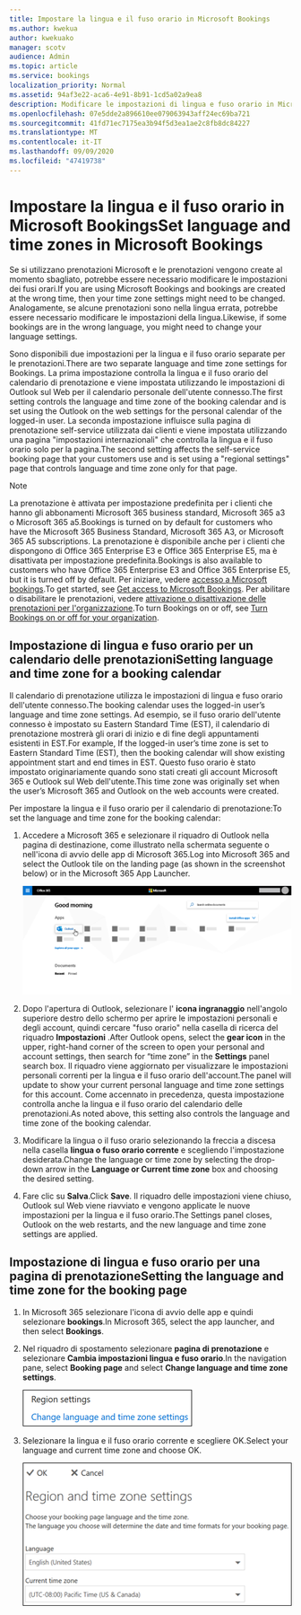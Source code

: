 ```yaml
---
title: Impostare la lingua e il fuso orario in Microsoft Bookings
ms.author: kwekua
author: kwekuako
manager: scotv
audience: Admin
ms.topic: article
ms.service: bookings
localization_priority: Normal
ms.assetid: 94af3e22-aca6-4e91-8b91-1cd5a02a9ea8
description: Modificare le impostazioni di lingua e fuso orario in Microsoft bookings. Se le prenotazioni vengono create al momento sbagliato, è possibile che le prenotazioni siano impostate per il fuso orario errato.
ms.openlocfilehash: 07e5dde2a896610ee079063943aff24ec69ba721
ms.sourcegitcommit: 41fd71ec7175ea3b94f5d3ea1ae2c8fb8dc84227
ms.translationtype: MT
ms.contentlocale: it-IT
ms.lasthandoff: 09/09/2020
ms.locfileid: "47419738"
---
```

# <a name="set-language-and-time-zones-in-microsoft-bookings"></a><span data-ttu-id="8d0a8-104">Impostare la lingua e il fuso orario in Microsoft Bookings</span><span class="sxs-lookup"><span data-stu-id="8d0a8-104">Set language and time zones in Microsoft Bookings</span></span>

<span data-ttu-id="8d0a8-105">Se si utilizzano prenotazioni Microsoft e le prenotazioni vengono create al momento sbagliato, potrebbe essere necessario modificare le impostazioni dei fusi orari.</span><span class="sxs-lookup"><span data-stu-id="8d0a8-105">If you are using Microsoft Bookings and bookings are created at the wrong time, then your time zone settings might need to be changed.</span></span> <span data-ttu-id="8d0a8-106">Analogamente, se alcune prenotazioni sono nella lingua errata, potrebbe essere necessario modificare le impostazioni della lingua.</span><span class="sxs-lookup"><span data-stu-id="8d0a8-106">Likewise, if some bookings are in the wrong language, you might need to change your language settings.</span></span>

<span data-ttu-id="8d0a8-107">Sono disponibili due impostazioni per la lingua e il fuso orario separate per le prenotazioni.</span><span class="sxs-lookup"><span data-stu-id="8d0a8-107">There are two separate language and time zone settings for Bookings.</span></span> <span data-ttu-id="8d0a8-108">La prima impostazione controlla la lingua e il fuso orario del calendario di prenotazione e viene impostata utilizzando le impostazioni di Outlook sul Web per il calendario personale dell'utente connesso.</span><span class="sxs-lookup"><span data-stu-id="8d0a8-108">The first setting controls the language and time zone of the booking calendar and is set using the Outlook on the web settings for the personal calendar of the logged-in user.</span></span> <span data-ttu-id="8d0a8-109">La seconda impostazione influisce sulla pagina di prenotazione self-service utilizzata dai clienti e viene impostata utilizzando una pagina "impostazioni internazionali" che controlla la lingua e il fuso orario solo per la pagina.</span><span class="sxs-lookup"><span data-stu-id="8d0a8-109">The second setting affects the self-service booking page that your customers use and is set using a "regional settings" page that controls language and time zone only for that page.</span></span>

> [!NOTE]
> <span data-ttu-id="8d0a8-110">La prenotazione è attivata per impostazione predefinita per i clienti che hanno gli abbonamenti Microsoft 365 business standard, Microsoft 365 a3 o Microsoft 365 a5.</span><span class="sxs-lookup"><span data-stu-id="8d0a8-110">Bookings is turned on by default for customers who have the Microsoft 365 Business Standard, Microsoft 365 A3, or Microsoft 365 A5 subscriptions.</span></span> <span data-ttu-id="8d0a8-111">La prenotazione è disponibile anche per i clienti che dispongono di Office 365 Enterprise E3 e Office 365 Enterprise E5, ma è disattivata per impostazione predefinita.</span><span class="sxs-lookup"><span data-stu-id="8d0a8-111">Bookings is also available to customers who have Office 365 Enterprise E3 and Office 365 Enterprise E5, but it is turned off by default.</span></span> <span data-ttu-id="8d0a8-112">Per iniziare, vedere [accesso a Microsoft bookings](get-access.md).</span><span class="sxs-lookup"><span data-stu-id="8d0a8-112">To get started, see [Get access to Microsoft Bookings](get-access.md).</span></span> <span data-ttu-id="8d0a8-113">Per abilitare o disabilitare le prenotazioni, vedere [attivazione o disattivazione delle prenotazioni per l'organizzazione](turn-bookings-on-or-off.md).</span><span class="sxs-lookup"><span data-stu-id="8d0a8-113">To turn Bookings on or off, see [Turn Bookings on or off for your organization](turn-bookings-on-or-off.md).</span></span>

## <a name="setting-language-and-time-zone-for-a-booking-calendar"></a><span data-ttu-id="8d0a8-114">Impostazione di lingua e fuso orario per un calendario delle prenotazioni</span><span class="sxs-lookup"><span data-stu-id="8d0a8-114">Setting language and time zone for a booking calendar</span></span>

<span data-ttu-id="8d0a8-115">Il calendario di prenotazione utilizza le impostazioni di lingua e fuso orario dell'utente connesso.</span><span class="sxs-lookup"><span data-stu-id="8d0a8-115">The booking calendar uses the logged-in user’s language and time zone settings.</span></span> <span data-ttu-id="8d0a8-116">Ad esempio, se il fuso orario dell'utente connesso è impostato su Eastern Standard Time (EST), il calendario di prenotazione mostrerà gli orari di inizio e di fine degli appuntamenti esistenti in EST.</span><span class="sxs-lookup"><span data-stu-id="8d0a8-116">For example, If the logged-in user’s time zone is set to Eastern Standard Time (EST), then the booking calendar will show existing appointment start and end times in EST.</span></span> <span data-ttu-id="8d0a8-117">Questo fuso orario è stato impostato originariamente quando sono stati creati gli account Microsoft 365 e Outlook sul Web dell'utente.</span><span class="sxs-lookup"><span data-stu-id="8d0a8-117">This time zone was originally set when the user’s Microsoft 365 and Outlook on the web accounts were created.</span></span>

<span data-ttu-id="8d0a8-118">Per impostare la lingua e il fuso orario per il calendario di prenotazione:</span><span class="sxs-lookup"><span data-stu-id="8d0a8-118">To set the language and time zone for the booking calendar:</span></span>

1. <span data-ttu-id="8d0a8-119">Accedere a Microsoft 365 e selezionare il riquadro di Outlook nella pagina di destinazione, come illustrato nella schermata seguente o nell'icona di avvio delle app di Microsoft 365.</span><span class="sxs-lookup"><span data-stu-id="8d0a8-119">Log into Microsoft 365 and select the Outlook tile on the landing page (as shown in the screenshot below) or in the Microsoft 365 App Launcher.</span></span>

   ![Immagine del riquadro di Outlook nella pagina di destinazione di Microsoft 365](../media/bookings-outlook-tile.png)

1. <span data-ttu-id="8d0a8-121">Dopo l'apertura di Outlook, selezionare l' **icona ingranaggio** nell'angolo superiore destro dello schermo per aprire le impostazioni personali e degli account, quindi cercare "fuso orario" nella casella di ricerca del riquadro **Impostazioni** .</span><span class="sxs-lookup"><span data-stu-id="8d0a8-121">After Outlook opens, select the **gear icon** in the upper, right-hand corner of the screen to open your personal and account settings, then search for “time zone” in the **Settings** panel search box.</span></span> <span data-ttu-id="8d0a8-122">Il riquadro viene aggiornato per visualizzare le impostazioni personali correnti per la lingua e il fuso orario dell'account.</span><span class="sxs-lookup"><span data-stu-id="8d0a8-122">The panel will update to show your current personal language and time zone settings for this account.</span></span> <span data-ttu-id="8d0a8-123">Come accennato in precedenza, questa impostazione controlla anche la lingua e il fuso orario del calendario delle prenotazioni.</span><span class="sxs-lookup"><span data-stu-id="8d0a8-123">As noted above, this setting also controls the language and time zone of the booking calendar.</span></span>

1. <span data-ttu-id="8d0a8-124">Modificare la lingua o il fuso orario selezionando la freccia a discesa nella casella **lingua o fuso orario corrente** e scegliendo l'impostazione desiderata.</span><span class="sxs-lookup"><span data-stu-id="8d0a8-124">Change the language or time zone by selecting the drop-down arrow in the **Language or Current time zone** box and choosing the desired setting.</span></span>

1. <span data-ttu-id="8d0a8-125">Fare clic su **Salva**.</span><span class="sxs-lookup"><span data-stu-id="8d0a8-125">Click **Save**.</span></span> <span data-ttu-id="8d0a8-126">Il riquadro delle impostazioni viene chiuso, Outlook sul Web viene riavviato e vengono applicate le nuove impostazioni per la lingua e il fuso orario.</span><span class="sxs-lookup"><span data-stu-id="8d0a8-126">The Settings panel closes, Outlook on the web restarts, and the new language and time zone settings are applied.</span></span>

## <a name="setting-the-language-and-time-zone-for-the-booking-page"></a><span data-ttu-id="8d0a8-127">Impostazione di lingua e fuso orario per una pagina di prenotazione</span><span class="sxs-lookup"><span data-stu-id="8d0a8-127">Setting the language and time zone for the booking page</span></span>

1. <span data-ttu-id="8d0a8-128">In Microsoft 365 selezionare l'icona di avvio delle app e quindi selezionare **bookings**.</span><span class="sxs-lookup"><span data-stu-id="8d0a8-128">In Microsoft 365, select the app launcher, and then select **Bookings**.</span></span>

1. <span data-ttu-id="8d0a8-129">Nel riquadro di spostamento selezionare **pagina di prenotazione** e selezionare **Cambia impostazioni lingua e fuso orario**.</span><span class="sxs-lookup"><span data-stu-id="8d0a8-129">In the navigation pane, select **Booking page** and select **Change language and time zone settings**.</span></span>

   ![Schermata: modificare il collegamento delle impostazioni di lingua e fuso orario](../media/bookings-region-language-timezone-settings.png)

1. <span data-ttu-id="8d0a8-131">Selezionare la lingua e il fuso orario corrente e scegliere OK.</span><span class="sxs-lookup"><span data-stu-id="8d0a8-131">Select your language and current time zone and choose OK.</span></span>

   ![Schermata: impostazioni di lingua e fuso orario](../media/bookings-region-timezone-settings.png)
